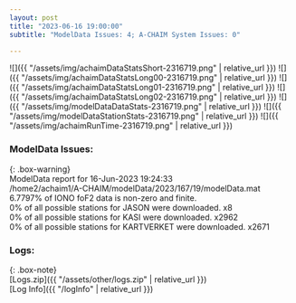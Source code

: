 ```yaml
---
layout: post
title: "2023-06-16 19:00:00"
subtitle: "ModelData Issues: 4; A-CHAIM System Issues: 0"

---
```


![]({{ "/assets/img/achaimDataStatsShort-2316719.png" | relative_url }})
![]({{ "/assets/img/achaimDataStatsLong00-2316719.png" | relative_url }})
![]({{ "/assets/img/achaimDataStatsLong01-2316719.png" | relative_url }})
![]({{ "/assets/img/achaimDataStatsLong02-2316719.png" | relative_url }})
![]({{ "/assets/img/modelDataDataStats-2316719.png" | relative_url }})
![]({{ "/assets/img/modelDataStationStats-2316719.png" | relative_url }})
![]({{ "/assets/img/achaimRunTime-2316719.png" | relative_url }})


### ModelData Issues:  
  
{: .box-warning}  
 ModelData report for 16-Jun-2023 19:24:33   
 /home2/achaim1/A-CHAIM/modelData/2023/167/19/modelData.mat   
 6.7797% of IONO foF2 data is non-zero and finite.   
 0% of all possible stations for JASON were downloaded. x8   
 0% of all possible stations for KASI were downloaded. x2962   
 0% of all possible stations for KARTVERKET were downloaded. x2671   
  


### Logs:  
  
{: .box-note}  
[Logs.zip]({{ "/assets/other/logs.zip" | relative_url }})  
[Log Info]({{ "/logInfo" | relative_url }})  
